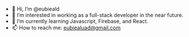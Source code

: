 - 👋 Hi, I’m @eubieald
- 👀 I’m interested in working as a full-stack developer in the near future.
- 🌱 I’m currently learning Javascript, Firebase, and React.
- 📫 How to reach me: eubiealuad@gmail.com

<!---
eubieald/eubieald is a ✨ special ✨ repository because its `README.md` (this file) appears on your GitHub profile.
You can click the Preview link to take a look at your changes.
--->
